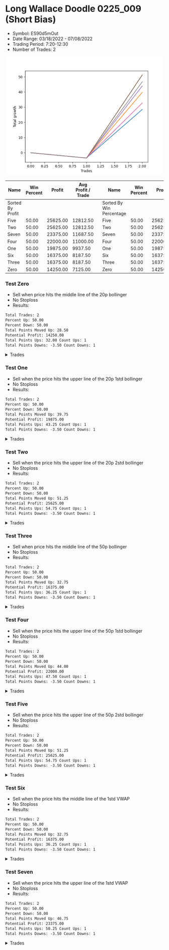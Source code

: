 # Long Wallace Doodle 0225_009 (Short Bias)
- Symbol: ES90d5mOut
- Date Range: 03/18/2022 - 07/08/2022
- Trading Period: 7:20-12:30
- Number of Trades: 2

![Plot](LongWallaceDoodle0225_009ES90d5mOut(ShortBias).png)

| Name | Win Percent | Profit | Avg Profit / Trade |     | Name | Win Percent | Profit | Avg Profit / Trade |
| ---- | ----------- | ------ | ------------------ | --- | ---- | ----------- | ------ | ------------------ |
| Sorted By <br> Profit | | | | | Sorted By <br> Win Percentage ||||
| Five | 50.00 | 25625.00 | 12812.50 |     | Five | 50.00 | 25625.00 | 12812.50 |
| Two | 50.00 | 25625.00 | 12812.50 |     | Two | 50.00 | 25625.00 | 12812.50 |
| Seven | 50.00 | 23375.00 | 11687.50 |     | Seven | 50.00 | 23375.00 | 11687.50 |
| Four | 50.00 | 22000.00 | 11000.00 |     | Four | 50.00 | 22000.00 | 11000.00 |
| One | 50.00 | 19875.00 | 9937.50 |     | One | 50.00 | 19875.00 | 9937.50 |
| Six | 50.00 | 16375.00 | 8187.50 |     | Six | 50.00 | 16375.00 | 8187.50 |
| Three | 50.00 | 16375.00 | 8187.50 |     | Three | 50.00 | 16375.00 | 8187.50 |
| Zero | 50.00 | 14250.00 | 7125.00 |     | Zero | 50.00 | 14250.00 | 7125.00 |

### Test Zero
* Sell when price hits the middle line of the 20p bollinger
* No Stoploss
* Results:
```
Total Trades: 2
Percent Up: 50.00
Percent Down: 50.00
Total Points Moved Up: 28.50
Potential Profit: 14250.00
Total Points Ups: 32.00 Count Ups: 1
Total Points Downs: -3.50 Count Downs: 1
```

<details><summary>Trades</summary>

<code>In: 2022-05-02 10:05:00		Out: 2022-05-02 10:35:55		Total Position Time: 30:55		Total Move Up: -3.50		Total to Date: -3.50</code> <br />
<code>In: 2022-06-15 11:35:00		Out: 2022-06-15 11:38:10		Total Position Time: 03:10		Total Move Up: 32.00		Total to Date: 28.50</code> <br />


</details>

### Test One
* Sell when the price hits the upper line of the 20p 1std bollinger
* No Stoploss
* Results:
```
Total Trades: 2
Percent Up: 50.00
Percent Down: 50.00
Total Points Moved Up: 39.75
Potential Profit: 19875.00
Total Points Ups: 43.25 Count Ups: 1
Total Points Downs: -3.50 Count Downs: 1
```

<details><summary>Trades</summary>

<code>In: 2022-05-02 10:05:00		Out: 2022-05-02 10:35:55		Total Position Time: 30:55		Total Move Up: -3.50		Total to Date: -3.50</code> <br />
<code>In: 2022-06-15 11:35:00		Out: 2022-06-15 11:38:55		Total Position Time: 03:55		Total Move Up: 43.25		Total to Date: 39.75</code> <br />


</details>

### Test Two
* Sell when the price hits the upper line of the 20p 2std bollinger
* No Stoploss
* Results:
```
Total Trades: 2
Percent Up: 50.00
Percent Down: 50.00
Total Points Moved Up: 51.25
Potential Profit: 25625.00
Total Points Ups: 54.75 Count Ups: 1
Total Points Downs: -3.50 Count Downs: 1
```

<details><summary>Trades</summary>

<code>In: 2022-05-02 10:05:00		Out: 2022-05-02 10:35:55		Total Position Time: 30:55		Total Move Up: -3.50		Total to Date: -3.50</code> <br />
<code>In: 2022-06-15 11:35:00		Out: 2022-06-15 11:41:00		Total Position Time: 06:00		Total Move Up: 54.75		Total to Date: 51.25</code> <br />


</details>

### Test Three
* Sell when price hits the middle line of the 50p bollinger
* No Stoploss
* Results:
```
Total Trades: 2
Percent Up: 50.00
Percent Down: 50.00
Total Points Moved Up: 32.75
Potential Profit: 16375.00
Total Points Ups: 36.25 Count Ups: 1
Total Points Downs: -3.50 Count Downs: 1
```

<details><summary>Trades</summary>

<code>In: 2022-05-02 10:05:00		Out: 2022-05-02 10:35:55		Total Position Time: 30:55		Total Move Up: -3.50		Total to Date: -3.50</code> <br />
<code>In: 2022-06-15 11:35:00		Out: 2022-06-15 11:38:45		Total Position Time: 03:45		Total Move Up: 36.25		Total to Date: 32.75</code> <br />


</details>

### Test Four
* Sell when the price hits the upper line of the 50p 1std bollinger
* No Stoploss
* Results:
```
Total Trades: 2
Percent Up: 50.00
Percent Down: 50.00
Total Points Moved Up: 44.00
Potential Profit: 22000.00
Total Points Ups: 47.50 Count Ups: 1
Total Points Downs: -3.50 Count Downs: 1
```

<details><summary>Trades</summary>

<code>In: 2022-05-02 10:05:00		Out: 2022-05-02 10:35:55		Total Position Time: 30:55		Total Move Up: -3.50		Total to Date: -3.50</code> <br />
<code>In: 2022-06-15 11:35:00		Out: 2022-06-15 11:39:00		Total Position Time: 04:00		Total Move Up: 47.50		Total to Date: 44.00</code> <br />


</details>

### Test Five
* Sell when the price hits the upper line of the 50p 2std bollinger
* No Stoploss
* Results:
```
Total Trades: 2
Percent Up: 50.00
Percent Down: 50.00
Total Points Moved Up: 51.25
Potential Profit: 25625.00
Total Points Ups: 54.75 Count Ups: 1
Total Points Downs: -3.50 Count Downs: 1
```

<details><summary>Trades</summary>

<code>In: 2022-05-02 10:05:00		Out: 2022-05-02 10:35:55		Total Position Time: 30:55		Total Move Up: -3.50		Total to Date: -3.50</code> <br />
<code>In: 2022-06-15 11:35:00		Out: 2022-06-15 11:41:00		Total Position Time: 06:00		Total Move Up: 54.75		Total to Date: 51.25</code> <br />


</details>

### Test Six
* Sell when the price hits the middle line of the 1std VWAP
* No Stoploss
* Results:
```
Total Trades: 2
Percent Up: 50.00
Percent Down: 50.00
Total Points Moved Up: 32.75
Potential Profit: 16375.00
Total Points Ups: 36.25 Count Ups: 1
Total Points Downs: -3.50 Count Downs: 1
```

<details><summary>Trades</summary>

<code>In: 2022-05-02 10:05:00		Out: 2022-05-02 10:35:55		Total Position Time: 30:55		Total Move Up: -3.50		Total to Date: -3.50</code> <br />
<code>In: 2022-06-15 11:35:00		Out: 2022-06-15 11:38:45		Total Position Time: 03:45		Total Move Up: 36.25		Total to Date: 32.75</code> <br />


</details>

### Test Seven
* Sell when the price hits the upper line of the 1std VWAP
* No Stoploss
* Results:
```
Total Trades: 2
Percent Up: 50.00
Percent Down: 50.00
Total Points Moved Up: 46.75
Potential Profit: 23375.00
Total Points Ups: 50.25 Count Ups: 1
Total Points Downs: -3.50 Count Downs: 1
```

<details><summary>Trades</summary>

<code>In: 2022-05-02 10:05:00		Out: 2022-05-02 10:35:55		Total Position Time: 30:55		Total Move Up: -3.50		Total to Date: -3.50</code> <br />
<code>In: 2022-06-15 11:35:00		Out: 2022-06-15 11:40:55		Total Position Time: 05:55		Total Move Up: 50.25		Total to Date: 46.75</code> <br />


</details>